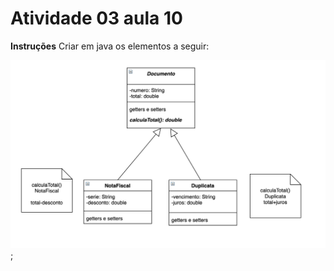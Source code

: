 # Atividade 03 aula 10

**Instruções**
Criar em java os elementos a seguir:

![](../images/aula10-atv03.png);